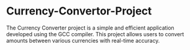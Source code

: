 # Currency-Convertor-Project
The Currency Converter project is a simple and efficient application developed using the GCC compiler. This project allows users to convert amounts between various currencies with real-time accuracy. 
